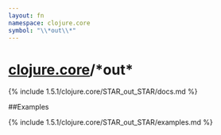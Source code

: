 ```yaml
---
layout: fn
namespace: clojure.core
symbol: "\\*out\\*"
---
```


# [clojure.core](../)/\*out\*

{% include 1.5.1/clojure.core/STAR_out_STAR/docs.md %}

##Examples

{% include 1.5.1/clojure.core/STAR_out_STAR/examples.md %}

